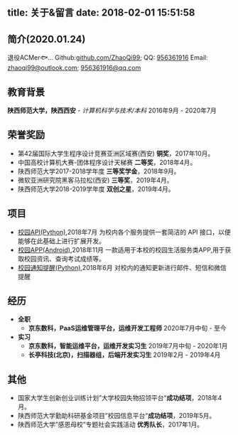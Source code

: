 title: 关于&留言
date: 2018-02-01 15:51:58
---
## 简介(2020.01.24)
退役ACMer🐟...
Github:[github.com/ZhaoQi99](https://github.com/ZhaoQi99); QQ: [956361916](tencent://AddContact/?fromId=45&fromSubId=1&subcmd=all&uin=956361916&website=www.oicqzone.com)
Email: [zhaoqi99@outlook.com](mailto:zhaoqi99@outlook.com); [956361916@qq.com](mailto:956361916@qq.com)

## 教育背景
**陕西师范大学，陕西西安** - *计算机科学与技术/本科*
2016年9月 - 2020年7月

## 荣誉奖励
* 第42届国际大学生程序设计竞赛亚洲区域赛(西安) **铜奖**，2017年10月。
* 中国高校计算机大赛-团体程序设计天梯赛 **二等奖**，2018年4月。
* 陕西师范大学2017-2018学年度 **三等奖学金**，2018年9月。
* 微软亚洲研究院黑客马拉松(西安) **三等奖**，2019年4月。
* 陕西师范大学2018-2019学年度 **双创之星**，2019年4月。


## 项目

* [校园API(Python)](https://github.com/snnucs/SNNU-API),2018年7月
	为校内各个服务提供一套简洁的 API 接口，以便能够在此基础上进行扩展开发。
* [校园APP(Android)](https://github.com/snnucs/SNNU-Android),2018年11月
	一款适用于本校的校园生活服务类APP,用于获取校园资讯、查询考试成绩等。
* [校园通知提醒(Python)](https://github.com/ZhaoQi99/School_Notice),2018年6月
	对校内的通知更新进行邮件、短信和微信提醒

## 经历
* **全职**
	* **京东数科，PaaS运维管理平台，运维开发工程师**	 		     2020年7月中旬 - 至今
* **实习**
	* **京东数科，智能运维平台，运维开发实习生**	 		     2019年7月中旬 - 2020年1月
	* **长亭科技(北京)，扫描器组，后端开发实习生**	  2019年2月 - 2019年4月

## 其他
* 国家大学生创新创业训练计划”大学校园失物招领平台“**成功结项**，2018年4月。
* 陕西师范大学勤助科研基金项目”校园信息平台“**成功结项**，2019年5月。
* 陕西师范大学”感恩母校”专题社会实践活动 **优秀队长**，2017年1月。